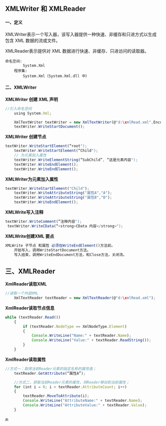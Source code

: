 ## XMLWriter 和 XMLReader

#### 一、定义

XMLWriter表示一个写入器，该写入器提供一种快速、非缓存和只进方式以生成包含 XML 数据的流或文件。

XMLReader表示提供对 XML 数据进行快速、非缓存、只进访问的读取器。

```
命名空间:
        System.Xml
    程序集:
        System.Xml（System.Xml.dll 中）
```

#### 二、XMLWriter

**XMLWriter 创建 XML 声明**

```javascript
//引入命名空间
    using System.Xml;

    XmlTextWriter textWriter = new XmlTextWriter(@"d:\xmlRead.xml",Encoding.UTF8);
    textWriter.WriteStartDocument();
```

**XMLWriter 创建节点**

```javascript
textWriter.WriteStartElement(“root"); 
    textWriter.WriteStartElement(“Child");
    // 为元素加入属性
    textWriter.WriteElementString(“SubChild”, “这是元素内容");
    textWriter.WriteEndElement();
    textWriter.WriteEndElement();
```

**XMLWriter为元素加入属性**

```javascript
textWriter.WriteStartElement("Child");
    textWriter.WriteAttributeString("属性A","A");
    textWriter.WriteAttributeString("属性B","B");
    textWriter.WriteEndElement();
```

**XMLWrite写入注释**

```javascript
textWriter.WriteComment(“注释内容");
 textWriter.WriteCData(“<strong>CData 内容</strong>");
```

**XMLWrite创建XML 要点**

```javascript
XMLWrite 子节点 和属性 必须在WriteEndElement()方法前。
    开始写入，调用WriteStartDocument方法。
    写入结束，调用WriteEndDocument方法，和Close方法，关闭流。
```

## 三、XMLReader

**XmlReader读取XML**

```javascript
//读取一个外部XML
    XmlTextReader textReader = new XmlTextReader(@"d:\xmlRead.xml");
```

**XmlReader读取节点信息**

```javascript
while (textReader.Read())
    {
        if (textReader.NodeType == XmlNodeType.Element)
        {
            Console.WriteLine("Name:" + textReader.Name);
            Console.WriteLine("Value:" + textReader.ReadString());
        }
    }
```

**XmlReader读取属性**

```javascript
//方式一：取得当前Reader元素的指定名称的属性值；
    textReader.GetAttribute(“属性A”);

    //方式二，获取当前Reader元素的属性，将Reader移动到当前属性；    
    for (int i = 0; i < textReader.AttributeCount; i++)
    {
        textReader.MoveToAttribute(i);
        Console.WriteLine("AttributeName:" + textReader.Name);
        Console.WriteLine("AttributeValue:" + textReader.Value);
    }
```

🔚

